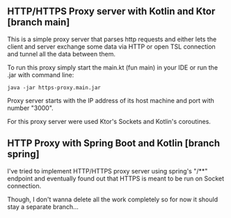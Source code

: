 ## HTTP/HTTPS Proxy server with Kotlin and Ktor [branch main]

This is a simple proxy server that parses http requests and either lets the client and server exchange some data via HTTP 
or open TSL connection and tunnel all the data between them. 

To run this proxy simply start the main.kt (fun main) in your IDE or run the .jar with command line:
```
java -jar https-proxy.main.jar
```

Proxy server starts with the IP address of its host machine and port with number "3000". 

For this proxy server were used Ktor's Sockets and Kotlin's coroutines.

## HTTP Proxy with Spring Boot and Kotlin [branch spring]

I've tried to implement HTTP/HTTPS proxy server using spring's "/**" endpoint and eventually found out that HTTPS is meant to be run on Socket connection.

Though, I don't wanna delete all the work completely so for now it should stay a separate branch...